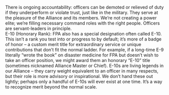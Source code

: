 There is ongoing accountability: officers can be demoted or relieved of duty if they underperform or violate trust, just like in the military. They serve at the pleasure of the Alliance and its members. We’re not creating a power elite; we’re filling necessary command roles with the right people. Officers are servant-leaders in principle.  
E-10 (Honorary Rank): FPA also has a special designation often called E-10. This isn’t a rank you test into or progress to by default; it’s more of a badge of honor – a custom merit title for extraordinary service or unique contributions that don’t fit the normal ladder. For example, if a long-time E-9 literally “wrote the book” on disaster medicine for FPA but doesn’t wish to take an officer position, we might award them an honorary “E-10” title (sometimes nicknamed Alliance Master or Chief). E-10s are living legends in our Alliance – they carry weight equivalent to an officer in many respects, but their role is more advisory or inspirational. We don’t hand these out lightly; perhaps only a handful of E-10s will ever exist at one time. It’s a way to recognize merit beyond the normal scale.